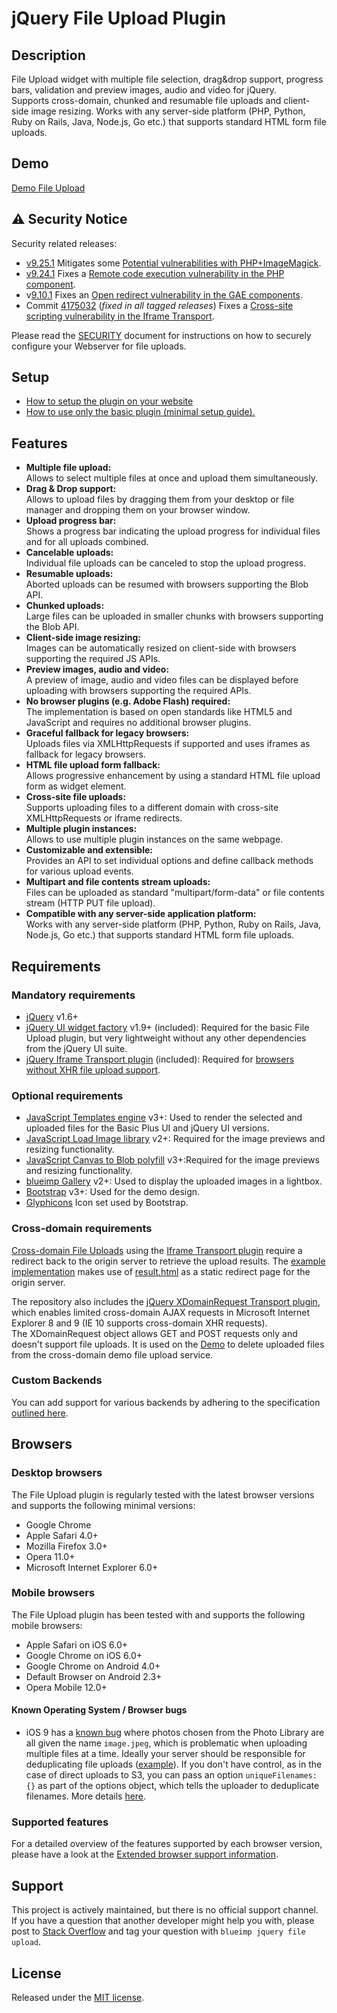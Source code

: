 # jQuery File Upload Plugin

## Description

File Upload widget with multiple file selection, drag&amp;drop support, progress
bars, validation and preview images, audio and video for jQuery.  
Supports cross-domain, chunked and resumable file uploads and client-side image
resizing. Works with any server-side platform (PHP, Python, Ruby on Rails, Java,
Node.js, Go etc.) that supports standard HTML form file uploads.

## Demo

[Demo File Upload](https://blueimp.github.io/jQuery-File-Upload/)

## ⚠️ Security Notice

Security related releases:

- [v9.25.1](https://github.com/blueimp/jQuery-File-Upload/releases/tag/v9.25.1)
  Mitigates some
  [Potential vulnerabilities with PHP+ImageMagick](VULNERABILITIES.md#potential-vulnerabilities-with-php-imagemagick).
- [v9.24.1](https://github.com/blueimp/jQuery-File-Upload/releases/tag/v9.24.1)
  Fixes a
  [Remote code execution vulnerability in the PHP component](VULNERABILITIES.md#remote-code-execution-vulnerability-in-the-php-component).
- v[9.10.1](https://github.com/blueimp/jQuery-File-Upload/releases/tag/9.10.1)
  Fixes an
  [Open redirect vulnerability in the GAE components](VULNERABILITIES.md#open-redirect-vulnerability-in-the-gae-components).
- Commit
  [4175032](https://github.com/blueimp/jQuery-File-Upload/commit/41750323a464e848856dc4c5c940663498beb74a)
  (_fixed in all tagged releases_) Fixes a
  [Cross-site scripting vulnerability in the Iframe Transport](VULNERABILITIES.md#cross-site-scripting-vulnerability-in-the-iframe-transport).

Please read the [SECURITY](SECURITY.md) document for instructions on how to
securely configure your Webserver for file uploads.

## Setup

- [How to setup the plugin on your website](https://github.com/blueimp/jQuery-File-Upload/wiki/Setup)
- [How to use only the basic plugin (minimal setup guide).](https://github.com/blueimp/jQuery-File-Upload/wiki/Basic-plugin)

## Features

- **Multiple file upload:**  
  Allows to select multiple files at once and upload them simultaneously.
- **Drag & Drop support:**  
  Allows to upload files by dragging them from your desktop or file manager and
  dropping them on your browser window.
- **Upload progress bar:**  
  Shows a progress bar indicating the upload progress for individual files and
  for all uploads combined.
- **Cancelable uploads:**  
  Individual file uploads can be canceled to stop the upload progress.
- **Resumable uploads:**  
  Aborted uploads can be resumed with browsers supporting the Blob API.
- **Chunked uploads:**  
  Large files can be uploaded in smaller chunks with browsers supporting the
  Blob API.
- **Client-side image resizing:**  
  Images can be automatically resized on client-side with browsers supporting
  the required JS APIs.
- **Preview images, audio and video:**  
  A preview of image, audio and video files can be displayed before uploading
  with browsers supporting the required APIs.
- **No browser plugins (e.g. Adobe Flash) required:**  
  The implementation is based on open standards like HTML5 and JavaScript and
  requires no additional browser plugins.
- **Graceful fallback for legacy browsers:**  
  Uploads files via XMLHttpRequests if supported and uses iframes as fallback
  for legacy browsers.
- **HTML file upload form fallback:**  
  Allows progressive enhancement by using a standard HTML file upload form as
  widget element.
- **Cross-site file uploads:**  
  Supports uploading files to a different domain with cross-site XMLHttpRequests
  or iframe redirects.
- **Multiple plugin instances:**  
  Allows to use multiple plugin instances on the same webpage.
- **Customizable and extensible:**  
  Provides an API to set individual options and define callback methods for
  various upload events.
- **Multipart and file contents stream uploads:**  
  Files can be uploaded as standard "multipart/form-data" or file contents
  stream (HTTP PUT file upload).
- **Compatible with any server-side application platform:**  
  Works with any server-side platform (PHP, Python, Ruby on Rails, Java,
  Node.js, Go etc.) that supports standard HTML form file uploads.

## Requirements

### Mandatory requirements

- [jQuery](https://jquery.com/) v1.6+
- [jQuery UI widget factory](https://api.jqueryui.com/jQuery.widget/) v1.9+
  (included): Required for the basic File Upload plugin, but very lightweight
  without any other dependencies from the jQuery UI suite.
- [jQuery Iframe Transport plugin](https://github.com/blueimp/jQuery-File-Upload/blob/master/js/jquery.iframe-transport.js)
  (included): Required for
  [browsers without XHR file upload support](https://github.com/blueimp/jQuery-File-Upload/wiki/Browser-support).

### Optional requirements

- [JavaScript Templates engine](https://github.com/blueimp/JavaScript-Templates)
  v3+: Used to render the selected and uploaded files for the Basic Plus UI and
  jQuery UI versions.
- [JavaScript Load Image library](https://github.com/blueimp/JavaScript-Load-Image)
  v2+: Required for the image previews and resizing functionality.
- [JavaScript Canvas to Blob polyfill](https://github.com/blueimp/JavaScript-Canvas-to-Blob)
  v3+:Required for the image previews and resizing functionality.
- [blueimp Gallery](https://github.com/blueimp/Gallery) v2+: Used to display the
  uploaded images in a lightbox.
- [Bootstrap](https://getbootstrap.com/) v3+: Used for the demo design.
- [Glyphicons](https://glyphicons.com/) Icon set used by Bootstrap.

### Cross-domain requirements

[Cross-domain File Uploads](https://github.com/blueimp/jQuery-File-Upload/wiki/Cross-domain-uploads)
using the
[Iframe Transport plugin](https://github.com/blueimp/jQuery-File-Upload/blob/master/js/jquery.iframe-transport.js)
require a redirect back to the origin server to retrieve the upload results. The
[example implementation](https://github.com/blueimp/jQuery-File-Upload/blob/master/js/main.js)
makes use of
[result.html](https://github.com/blueimp/jQuery-File-Upload/blob/master/cors/result.html)
as a static redirect page for the origin server.

The repository also includes the
[jQuery XDomainRequest Transport plugin](https://github.com/blueimp/jQuery-File-Upload/blob/master/js/cors/jquery.xdr-transport.js),
which enables limited cross-domain AJAX requests in Microsoft Internet Explorer
8 and 9 (IE 10 supports cross-domain XHR requests).  
The XDomainRequest object allows GET and POST requests only and doesn't support
file uploads. It is used on the
[Demo](https://blueimp.github.io/jQuery-File-Upload/) to delete uploaded files
from the cross-domain demo file upload service.

### Custom Backends

You can add support for various backends by adhering to the specification
[outlined here](https://github.com/blueimp/jQuery-File-Upload/wiki/JSON-Response).

## Browsers

### Desktop browsers

The File Upload plugin is regularly tested with the latest browser versions and
supports the following minimal versions:

- Google Chrome
- Apple Safari 4.0+
- Mozilla Firefox 3.0+
- Opera 11.0+
- Microsoft Internet Explorer 6.0+

### Mobile browsers

The File Upload plugin has been tested with and supports the following mobile
browsers:

- Apple Safari on iOS 6.0+
- Google Chrome on iOS 6.0+
- Google Chrome on Android 4.0+
- Default Browser on Android 2.3+
- Opera Mobile 12.0+

#### Known Operating System / Browser bugs

- iOS 9 has a [known bug](https://apple.stackexchange.com/questions/118154)
  where photos chosen from the Photo Library are all given the name
  `image.jpeg`, which is problematic when uploading multiple files at a time.
  Ideally your server should be responsible for deduplicating file uploads
  ([example](https://github.com/blueimp/jQuery-File-Upload/blob/master/server/php/UploadHandler.php#L490)).
  If you don't have control, as in the case of direct uploads to S3, you can
  pass an option `uniqueFilenames: {}` as part of the options object, which
  tells the uploader to deduplicate filenames. More details
  [here](https://github.com/blueimp/jQuery-File-Upload/commit/d419f43478aeafe95a794815f80a3016f58eb3b7).

### Supported features

For a detailed overview of the features supported by each browser version,
please have a look at the
[Extended browser support information](https://github.com/blueimp/jQuery-File-Upload/wiki/Browser-support).

## Support

This project is actively maintained, but there is no official support channel.  
If you have a question that another developer might help you with, please post
to
[Stack Overflow](https://stackoverflow.com/questions/tagged/blueimp+jquery+file-upload)
and tag your question with `blueimp jquery file upload`.

## License

Released under the [MIT license](https://opensource.org/licenses/MIT).
